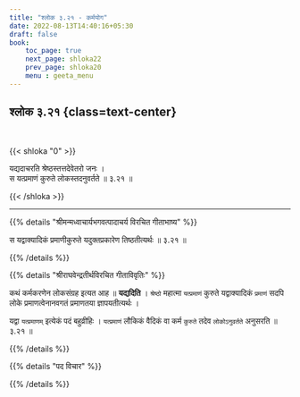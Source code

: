 ```yaml
---
title: "श्लोक ३.२१ - कर्मयोग"
date: 2022-08-13T14:40:16+05:30
draft: false
book:
    toc_page: true
    next_page: shloka22
    prev_page: shloka20
    menu : geeta_menu
---
```




## श्लोक ३.२१ {class=text-center}

<br/>

{{< shloka  "0"  >}}

यद्यदाचरति श्रेष्ठस्तत्तदेवेतरो जनः ।   
स यत्प्रमाणं कुरुते लोकस्तदनुवर्तते ॥ ३.२१ ॥

{{< /shloka >}}

---


{{% details "श्रीमन्मध्वाचार्यभगवत्पादाचर्य विरचित  गीताभाष्य" %}}

स यद्वाक्यादिकं प्रमाणीकुरुते यदुक्तप्रकारेण तिष्ठतीत्यर्थः ॥ ३.२१ ॥

{{% /details %}}


{{% details "श्रीराघवेन्द्रतीर्थविरचित गीताविवृतिः" %}}

कथं कर्मकरणेन लोकसंग्रह इत्यत आह ॥ **यद्यदिति** । 
`श्रेष्ठो` महात्मा `यत्प्रमाणं` कुरुते यद्वाक्यादिकं `प्रमाणं` 
सदपि लोके प्रमाणत्वेनानवगतं प्रमाणतया ज्ञापयतीत्यर्थः ।   

यद्वा `यत्प्रमाणम्` इत्येकं पदं बहुव्रीहिः । `यत्प्रमाणं` लौकिकं 
वैदिकं वा कर्म `कुरुते` तदेव `लोकोऽनुवर्तते` अनुसरति ॥ ३.२१ ॥

{{% /details %}}


{{% details "पद विचार" %}}


{{% /details %}}
